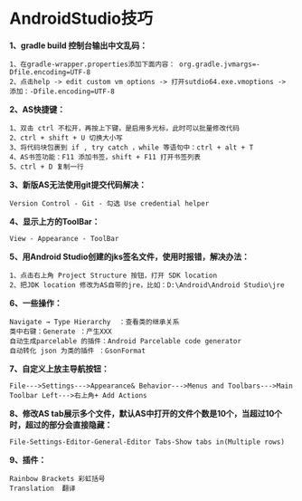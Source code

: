 # AndroidStudio技巧

**1、gradle build 控制台输出中文乱码：**

    1、在gradle-wrapper.properties添加下面内容： org.gradle.jvmargs=-Dfile.encoding=UTF-8
    2、点击help -> edit custom vm options -> 打开sutdio64.exe.vmoptions -> 添加：-Dfile.encoding=UTF-8

**2、AS快捷键：**

    1、双击 ctrl 不松开，再按上下键，是启用多光标，此时可以批量修改代码
    2、ctrl + shift + U 切换大小写
    3、将代码块包裹到 if , try catch ，while 等语句中：ctrl + alt + T
    4、AS书签功能：F11 添加书签，shift + F11 打开书签列表
    5、ctrl + D 复制一行

**3、新版AS无法使用git提交代码解决：** 

    Version Control - Git - 勾选 Use credential helper

**4、显示上方的ToolBar：** 

    View - Appearance - ToolBar

**5、用Android Studio创建的jks签名文件，使用时报错，解决办法：**

    1、点击右上角 Project Structure 按钮，打开 SDK location
    2、把JDK location 修改为AS自带的jre，比如：D:\Android\Android Studio\jre

**6、一些操作：**

    Navigate → Type Hierarchy  ：查看类的继承关系
    类中右键：Generate ：产生XXX
    自动生成parcelable 的插件：Android Parcelable code generator
    自动转化 json 为类的插件 ：GsonFormat

**7、自定义上放主导航按钮：**

    File--->Settings--->Appearance& Behavior--->Menus and Toolbars--->Main Toolbar Left--->右上角+ Add Actions

**8、修改AS tab展示多个文件，默认AS中打开的文件个数是10个，当超过10个时，超过的部分会直接隐藏：**

    File-Settings-Editor-General-Editor Tabs-Show tabs in(Multiple rows)

**9、插件：**

    Rainbow Brackets 彩虹括号
    Translation  翻译